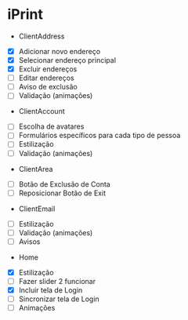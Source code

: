 # iPrint

- ClientAddress
- [x] Adicionar novo endereço
- [x] Selecionar endereço principal
- [x] Excluir endereços
- [ ] Editar endereços
- [ ] Aviso de exclusão
- [ ] Validação (animações)

- ClientAccount
- [ ] Escolha de avatares
- [ ] Formulários específicos para cada tipo de pessoa
- [ ] Estilização
- [ ] Validação (animações)

- ClientArea
- [ ] Botão de Exclusão de Conta
- [ ] Reposicionar Botão de Exit

- ClientEmail
- [ ] Estilização
- [ ] Validação (animações)
- [ ] Avisos

- Home
- [x] Estilização
- [ ] Fazer slider 2 funcionar
- [x] Incluir tela de Login
- [ ] Sincronizar tela de Login
- [ ] Animações
